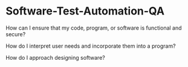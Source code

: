 # Software-Test-Automation-QA
How can I ensure that my code, program, or software is functional and secure?


How do I interpret user needs and incorporate them into a program?


How do I approach designing software?
